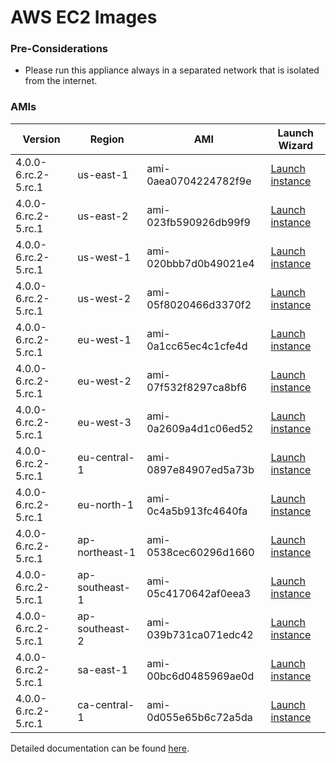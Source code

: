 AWS EC2 Images
==============

### Pre-Considerations

  * Please run this appliance always in a separated network that is isolated from the internet.

### AMIs

| Version   | Region         | AMI                   | Launch Wizard                                                                                                                      |
| --------- | --------       | -----                 | -------------                                                                                                                      |
| 4.0.0-6.rc.2-5.rc.1     | us-east-1      | ami-0aea0704224782f9e | [Launch instance](https://console.aws.amazon.com/ec2/v2/home?region=us-east-1#LaunchInstanceWizard:ami=ami-0aea0704224782f9e)      |
| 4.0.0-6.rc.2-5.rc.1     | us-east-2      | ami-023fb590926db99f9 | [Launch instance](https://console.aws.amazon.com/ec2/v2/home?region=us-east-2#LaunchInstanceWizard:ami=ami-023fb590926db99f9)      |
| 4.0.0-6.rc.2-5.rc.1     | us-west-1      | ami-020bbb7d0b49021e4 | [Launch instance](https://console.aws.amazon.com/ec2/v2/home?region=us-west-1#LaunchInstanceWizard:ami=ami-020bbb7d0b49021e4)      |
| 4.0.0-6.rc.2-5.rc.1     | us-west-2      | ami-05f8020466d3370f2 | [Launch instance](https://console.aws.amazon.com/ec2/v2/home?region=us-west-2#LaunchInstanceWizard:ami=ami-05f8020466d3370f2)      |
| 4.0.0-6.rc.2-5.rc.1     | eu-west-1      | ami-0a1cc65ec4c1cfe4d | [Launch instance](https://console.aws.amazon.com/ec2/v2/home?region=eu-west-1#LaunchInstanceWizard:ami=ami-0a1cc65ec4c1cfe4d)      |
| 4.0.0-6.rc.2-5.rc.1     | eu-west-2      | ami-07f532f8297ca8bf6 | [Launch instance](https://console.aws.amazon.com/ec2/v2/home?region=eu-west-2#LaunchInstanceWizard:ami=ami-07f532f8297ca8bf6)      |
| 4.0.0-6.rc.2-5.rc.1     | eu-west-3      | ami-0a2609a4d1c06ed52 | [Launch instance](https://console.aws.amazon.com/ec2/v2/home?region=eu-west-3#LaunchInstanceWizard:ami=ami-0a2609a4d1c06ed52)      |
| 4.0.0-6.rc.2-5.rc.1     | eu-central-1   | ami-0897e84907ed5a73b | [Launch instance](https://console.aws.amazon.com/ec2/v2/home?region=eu-central-1#LaunchInstanceWizard:ami=ami-0897e84907ed5a73b)   |
| 4.0.0-6.rc.2-5.rc.1     | eu-north-1   | ami-0c4a5b913fc4640fa | [Launch instance](https://console.aws.amazon.com/ec2/v2/home?region=eu-north-1#LaunchInstanceWizard:ami=ami-0c4a5b913fc4640fa)   |
| 4.0.0-6.rc.2-5.rc.1     | ap-northeast-1 | ami-0538cec60296d1660 | [Launch instance](https://console.aws.amazon.com/ec2/v2/home?region=ap-northeast-1#LaunchInstanceWizard:ami=ami-0538cec60296d1660) |
| 4.0.0-6.rc.2-5.rc.1     | ap-southeast-1 | ami-05c4170642af0eea3 | [Launch instance](https://console.aws.amazon.com/ec2/v2/home?region=ap-southeast-1#LaunchInstanceWizard:ami=ami-05c4170642af0eea3) |
| 4.0.0-6.rc.2-5.rc.1     | ap-southeast-2 | ami-039b731ca071edc42 | [Launch instance](https://console.aws.amazon.com/ec2/v2/home?region=ap-southeast-2#LaunchInstanceWizard:ami=ami-039b731ca071edc42) |
| 4.0.0-6.rc.2-5.rc.1     | sa-east-1      | ami-00bc6d0485969ae0d | [Launch instance](https://console.aws.amazon.com/ec2/v2/home?region=sa-east-1#LaunchInstanceWizard:ami=ami-00bc6d0485969ae0d)      |
| 4.0.0-6.rc.2-5.rc.1     | ca-central-1   | ami-0d055e65b6c72a5da | [Launch instance](https://console.aws.amazon.com/ec2/v2/home?region=ca-central-1#LaunchInstanceWizard:ami=ami-0d055e65b6c72a5da)   |

Detailed documentation can be found [here](http://docs.graylog.org/en/3.2/pages/installation/aws.html).
